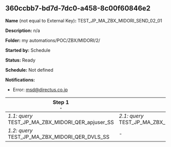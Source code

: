## 360ccbb7-bd7d-7dc0-a458-8c00f60846e2

**Name** (not equal to External Key)**:** TEST_JP_MA_ZBX_MIDORI_SEND_02_01

**Description:** n/a

**Folder:** my automations/POC/ZBX/MIDORI/2/

**Started by:** Schedule

**Status:** Ready

**Schedule:** Not defined

**Notifications:**

* Error: msd@directus.co.jp

| Step 1<br>_<small>-</small>_ | Step 2<br>_<small>-</small>_ |
| --- | --- |
| _1.1: query_<br>TEST_JP_MA_ZBX_MIDORI_QER_apjuser_SS | _2.1: query_<br>TEST_JP_MA_ZBX_MIDORI_QER_SEND_02_01 |
| _1.2: query_<br>TEST_JP_MA_ZBX_MIDORI_QER_DVLS_SS | - |
